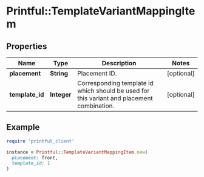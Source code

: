 # Printful::TemplateVariantMappingItem

## Properties

| Name | Type | Description | Notes |
| ---- | ---- | ----------- | ----- |
| **placement** | **String** | Placement ID. | [optional] |
| **template_id** | **Integer** | Corresponding template id which should be used for this variant and placement combination. | [optional] |

## Example

```ruby
require 'printful_client'

instance = Printful::TemplateVariantMappingItem.new(
  placement: front,
  template_id: 1
)
```

